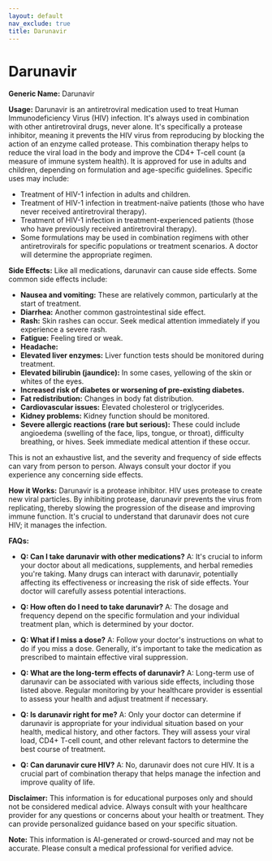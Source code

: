 ```yaml
---
layout: default
nav_exclude: true
title: Darunavir
---
```


# Darunavir

**Generic Name:** Darunavir

**Usage:** Darunavir is an antiretroviral medication used to treat Human Immunodeficiency Virus (HIV) infection. It's always used in combination with other antiretroviral drugs, never alone.  It's specifically a protease inhibitor, meaning it prevents the HIV virus from reproducing by blocking the action of an enzyme called protease.  This combination therapy helps to reduce the viral load in the body and improve the CD4+ T-cell count (a measure of immune system health).  It is approved for use in adults and children, depending on formulation and age-specific guidelines. Specific uses may include:

* Treatment of HIV-1 infection in adults and children.
* Treatment of HIV-1 infection in treatment-naïve patients (those who have never received antiretroviral therapy).
* Treatment of HIV-1 infection in treatment-experienced patients (those who have previously received antiretroviral therapy).
* Some formulations may be used in combination regimens with other antiretrovirals for specific populations or treatment scenarios.  A doctor will determine the appropriate regimen.


**Side Effects:** Like all medications, darunavir can cause side effects. Some common side effects include:

* **Nausea and vomiting:** These are relatively common, particularly at the start of treatment.
* **Diarrhea:**  Another common gastrointestinal side effect.
* **Rash:**  Skin rashes can occur.  Seek medical attention immediately if you experience a severe rash.
* **Fatigue:** Feeling tired or weak.
* **Headache:**
* **Elevated liver enzymes:**  Liver function tests should be monitored during treatment.
* **Elevated bilirubin (jaundice):** In some cases, yellowing of the skin or whites of the eyes.
* **Increased risk of diabetes or worsening of pre-existing diabetes.**
* **Fat redistribution:** Changes in body fat distribution.
* **Cardiovascular issues:** Elevated cholesterol or triglycerides.
* **Kidney problems:**  Kidney function should be monitored.
* **Severe allergic reactions (rare but serious):**  These could include angioedema (swelling of the face, lips, tongue, or throat), difficulty breathing, or hives.  Seek immediate medical attention if these occur.

This is not an exhaustive list, and the severity and frequency of side effects can vary from person to person.  Always consult your doctor if you experience any concerning side effects.


**How it Works:** Darunavir is a protease inhibitor.  HIV uses protease to create new viral particles. By inhibiting protease, darunavir prevents the virus from replicating, thereby slowing the progression of the disease and improving immune function.  It's crucial to understand that darunavir does not cure HIV; it manages the infection.


**FAQs:**

* **Q: Can I take darunavir with other medications?** A:  It's crucial to inform your doctor about all medications, supplements, and herbal remedies you're taking.  Many drugs can interact with darunavir, potentially affecting its effectiveness or increasing the risk of side effects.  Your doctor will carefully assess potential interactions.

* **Q: How often do I need to take darunavir?** A: The dosage and frequency depend on the specific formulation and your individual treatment plan, which is determined by your doctor.

* **Q: What if I miss a dose?** A:  Follow your doctor's instructions on what to do if you miss a dose.  Generally, it's important to take the medication as prescribed to maintain effective viral suppression.

* **Q: What are the long-term effects of darunavir?** A: Long-term use of darunavir can be associated with various side effects, including those listed above. Regular monitoring by your healthcare provider is essential to assess your health and adjust treatment if necessary.

* **Q: Is darunavir right for me?** A:  Only your doctor can determine if darunavir is appropriate for your individual situation based on your health, medical history, and other factors.  They will assess your viral load, CD4+ T-cell count, and other relevant factors to determine the best course of treatment.

* **Q: Can darunavir cure HIV?** A: No, darunavir does not cure HIV.  It is a crucial part of combination therapy that helps manage the infection and improve quality of life.


**Disclaimer:** This information is for educational purposes only and should not be considered medical advice. Always consult with your healthcare provider for any questions or concerns about your health or treatment.  They can provide personalized guidance based on your specific situation.


**Note:** This information is AI-generated or crowd-sourced and may not be accurate. Please consult a medical professional for verified advice.